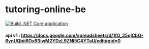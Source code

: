 # tutoring-online-be

[![Build .NET Core application](https://github.com/tutoring-online/tutoring-online-be/actions/workflows/pull-request.yml/badge.svg)](https://github.com/tutoring-online/tutoring-online-be/actions/workflows/pull-request.yml)


#### api v1 : https://docs.google.com/spreadsheets/d/1fO_25qICbQ-6ynUQbii6Ox93iwM2YDzL9ZNI5C4YTaU/edit#gid=0
